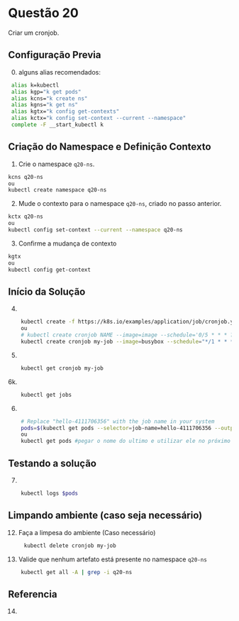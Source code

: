 # Questão 20

Criar um cronjob.

## Configuração Previa
0. alguns alias recomendados:
```bash
 alias k=kubectl
 alias kgp="k get pods"
 alias kcns="k create ns"
 alias kgns="k get ns"
 alias kgtx="k config get-contexts"
 alias kctx="k config set-context --current --namespace"
 complete -F __start_kubectl k
```

## Criação do Namespace e Definição Contexto 
1. Crie o namespace `q20-ns`.
```bash
kcns q20-ns
ou
kubectl create namespace q20-ns
```
2. Mude o contexto para o namespace `q20-ns`, criado no passo anterior.
```bash
kctx q20-ns
ou
kubectl config set-context --current --namespace q20-ns
```
3. Confirme a mudança de contexto
```bash
kgtx
ou
kubectl config get-context
```

## Início da Solução
4. 
```bash
    kubectl create -f https://k8s.io/examples/application/job/cronjob.yaml --dry-run=client -o yaml > cronjob-pod-q20-dry-run.yaml
    ou
    # kubectl create cronjob NAME --image=image --schedule='0/5 * * * ?' -- [COMMAND] [args...]
    kubectl create cronjob my-job --image=busybox --schedule="*/1 * * * *" -- date
```
5. 
```bash
    kubectl get cronjob my-job
```

6k. 
```bash
    kubectl get jobs
```

6. 
```bash
    # Replace "hello-4111706356" with the job name in your system
    pods=$(kubectl get pods --selector=job-name=hello-4111706356 --output=jsonpath={.items[*].metadata.name})
    ou
    kubectl get pods #pegar o nome do ultimo e utilizar ele no próximo comando
```

## Testando a solução
7. 
```bash
    kubectl logs $pods
```

## Limpando ambiente (caso seja necessário)
12. Faça a limpesa do ambiente (Caso necessário)
```bash
     kubectl delete cronjob my-job
```
13. Valide que nenhum artefato está presente no namespace `q20-ns`
```bash
    kubectl get all -A | grep -i q20-ns
```

## Referencia
14. 